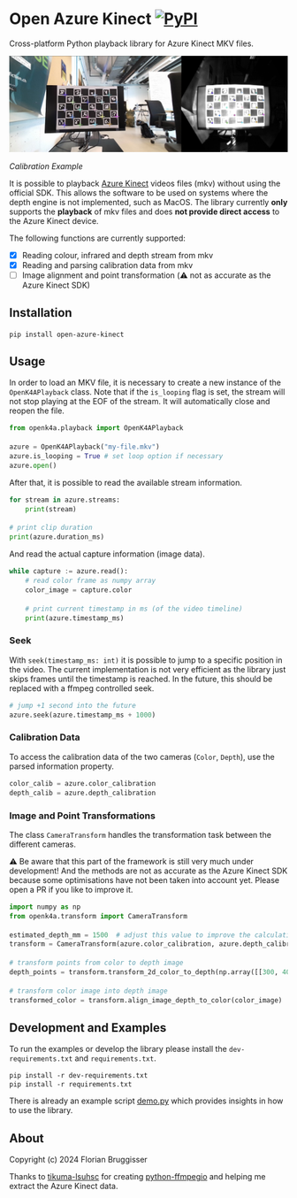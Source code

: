 # Open Azure Kinect [![PyPI](https://img.shields.io/pypi/v/open-azure-kinect)](https://pypi.org/project/open-azure-kinect/)

Cross-platform Python playback library for Azure Kinect MKV files.

![Calibration Example](assets/calib.jpg)

*Calibration Example*

It is possible to playback [Azure Kinect](https://github.com/microsoft/Azure-Kinect-Sensor-SDK) videos files (mkv) without using the official SDK. This allows the software to be used on systems where the depth engine is not implemented, such as MacOS. The library currently **only** supports the **playback** of mkv files and does **not provide direct access** to the Azure Kinect device.

The following functions are currently supported:

- [x] Reading colour, infrared and depth stream from mkv
- [x] Reading and parsing calibration data from mkv
- [ ] Image alignment and point transformation (⚠️ not as accurate as the Azure Kinect SDK)

## Installation

```terminal
pip install open-azure-kinect
```

## Usage
In order to load an MKV file, it is necessary to create a new instance of the `OpenK4APlayback` class. Note that if the `is_looping` flag is set, the stream will not stop playing at the EOF of the stream. It will automatically close and reopen the file.

```python
from openk4a.playback import OpenK4APlayback

azure = OpenK4APlayback("my-file.mkv")
azure.is_looping = True # set loop option if necessary
azure.open()
```

After that, it is possible to read the available stream information.

```python
for stream in azure.streams:
    print(stream)

# print clip duration
print(azure.duration_ms)
```

And read the actual capture information (image data).

```python
while capture := azure.read():
    # read color frame as numpy array
    color_image = capture.color

    # print current timestamp in ms (of the video timeline)
    print(azure.timestamp_ms)
```

### Seek
With `seek(timestamp_ms: int)` it is possible to jump to a specific position in the video. The current implementation is not very efficient as the library just skips frames until the timestamp is reached. In the future, this should be replaced with a ffmpeg controlled seek.

```python
# jump +1 second into the future
azure.seek(azure.timestamp_ms + 1000)
```

### Calibration Data
To access the calibration data of the two cameras (`Color`, `Depth`), use the parsed information property.

```python
color_calib = azure.color_calibration
depth_calib = azure.depth_calibration
```

### Image and Point Transformations
The class `CameraTransform` handles the transformation task between the different cameras.

⚠️ Be aware that this part of the framework is still very much under development! And the methods are not as accurate as the Azure Kinect SDK because some optimisations have not been taken into account yet. Please open a PR if you like to improve it.

```python
import numpy as np
from openk4a.transform import CameraTransform

estimated_depth_mm = 1500  # adjust this value to improve the calculation accuracy
transform = CameraTransform(azure.color_calibration, azure.depth_calibration, estimated_depth_mm)

# transform points from color to depth image
depth_points = transform.transform_2d_color_to_depth(np.array([[300, 400], [200, 200]]))

# transform color image into depth image
transformed_color = transform.align_image_depth_to_color(color_image)
```

## Development and Examples
To run the examples or develop the library please install the `dev-requirements.txt` and `requirements.txt`.

```terminal
pip install -r dev-requirements.txt
pip install -r requirements.txt
```

There is already an example script [demo.py](demo.py) which provides insights in how to use the library.

## About
Copyright (c) 2024 Florian Bruggisser

Thanks to [tikuma-lsuhsc](https://github.com/tikuma-lsuhsc) for creating [python-ffmpegio](https://github.com/python-ffmpegio/python-ffmpegio) and helping me extract the Azure Kinect data.
